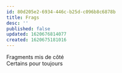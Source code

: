 ```yaml
---
id: 80d205e2-6934-446c-b25d-c096b8c6878b
title: Frags
desc: ''
published: false
updated: 1620676814077
created: 1620675181016
---
```

Fragments mis de côté   
Certains pour toujours
